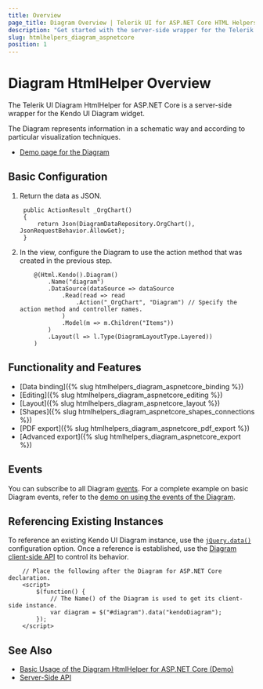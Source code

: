 ```yaml
---
title: Overview
page_title: Diagram Overview | Telerik UI for ASP.NET Core HTML Helpers
description: "Get started with the server-side wrapper for the Telerik UI Diagram HtmlHelper for ASP.NET Core."
slug: htmlhelpers_diagram_aspnetcore
position: 1
---
```


# Diagram HtmlHelper Overview

The Telerik UI Diagram HtmlHelper for ASP.NET Core is a server-side wrapper for the Kendo UI Diagram widget.

The Diagram represents information in a schematic way and according to particular visualization techniques.

* [Demo page for the Diagram](https://demos.telerik.com/aspnet-core/diagram)

## Basic Configuration

1. Return the data as JSON.

        public ActionResult _OrgChart()
        {
            return Json(DiagramDataRepository.OrgChart(), JsonRequestBehavior.AllowGet);
        }

1. In the view, configure the Diagram to use the action method that was created in the previous step.

    ```Razor
        @(Html.Kendo().Diagram()
            .Name("diagram")
            .DataSource(dataSource => dataSource
                .Read(read => read
                    .Action("_OrgChart", "Diagram") // Specify the action method and controller names.
                )
                .Model(m => m.Children("Items"))
            )
            .Layout(l => l.Type(DiagramLayoutType.Layered))
        )
    ```

## Functionality and Features

* [Data binding]({% slug htmlhelpers_diagram_aspnetcore_binding %})
* [Editing]({% slug htmlhelpers_diagram_aspnetcore_editing %})
* [Layout]({% slug htmlhelpers_diagram_aspnetcore_layout %})
* [Shapes]({% slug htmlhelpers_diagram_aspnetcore_shapes_connections %})
* [PDF export]({% slug htmlhelpers_diagram_aspnetcore_pdf_export %})
* [Advanced export]({% slug htmlhelpers_diagram_aspnetcore_export %})

## Events

You can subscribe to all Diagram [events](/api/diagram). For a complete example on basic Diagram events, refer to the [demo on using the events of the Diagram](https://demos.telerik.com/aspnet-core/diagram/events).

## Referencing Existing Instances

To reference an existing Kendo UI Diagram instance, use the [`jQuery.data()`](http://api.jquery.com/jQuery.data/) configuration option. Once a reference is established, use the [Diagram client-side API](http://docs.telerik.com/kendo-ui/api/javascript/dataviz/ui/diagram#methods) to control its behavior.

        // Place the following after the Diagram for ASP.NET Core declaration.
        <script>
            $(function() {
                // The Name() of the Diagram is used to get its client-side instance.
                var diagram = $("#diagram").data("kendoDiagram");
            });
        </script>

## See Also

* [Basic Usage of the Diagram HtmlHelper for ASP.NET Core (Demo)](https://demos.telerik.com/aspnet-core/diagram)
* [Server-Side API](/api/diagram)
